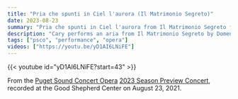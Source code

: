 ```yaml
---
title: "Pria che spunti in Ciel l'aurora (Il Matrimonio Segreto)"
date: 2023-08-23
summary: "Pria che spunti in Ciel l'aurora from Il Matrimonio Segreto from the 2023 PSCO Season Preview Concert"
description: "Cary performs an aria from Il Matrimonio Segreto by Domenico Cimarosa with Puget Sound Concert Opera in August 2023."
tags: ["psco", "performance", "opera"]
videos: ["https://youtu.be/yD1AI6LNiFE"]
---
```

{{< youtube id="yD1AI6LNiFE?start=43" >}}

From the [Puget Sound Concert Opera](https://www.pugetsoundconcertopera.org/) [2023 Season Preview Concert](http://www.pugetsoundconcertopera.org/studiopreview2023.html), recorded at the Good Shepherd Center on August 23, 2021.
